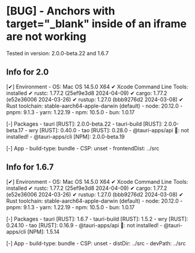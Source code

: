 # [BUG] - Anchors with target="_blank" inside of an iframe are not working
Tested in version: 2.0.0-beta.22 and 1.6.7

## Info for 2.0

[✔] Environment
    - OS: Mac OS 14.5.0 X64
    ✔ Xcode Command Line Tools: installed
    ✔ rustc: 1.77.2 (25ef9e3d8 2024-04-09)
    ✔ cargo: 1.77.2 (e52e36006 2024-03-26)
    ✔ rustup: 1.27.0 (bbb9276d2 2024-03-08)
    ✔ Rust toolchain: stable-aarch64-apple-darwin (default)
    - node: 20.12.0
    - pnpm: 9.1.3
    - yarn: 1.22.19
    - npm: 10.5.0
    - bun: 1.0.17

[-] Packages
    - tauri [RUST]: 2.0.0-beta.22
    - tauri-build [RUST]: 2.0.0-beta.17
    - wry [RUST]: 0.40.0
    - tao [RUST]: 0.28.0
    - @tauri-apps/api : not installed!
    - @tauri-apps/cli [NPM]: 2.0.0-beta.19

[-] App
    - build-type: bundle
    - CSP: unset
    - frontendDist: ../src

## Info for 1.6.7


[✔] Environment
    - OS: Mac OS 14.5.0 X64
    ✔ Xcode Command Line Tools: installed
    ✔ rustc: 1.77.2 (25ef9e3d8 2024-04-09)
    ✔ cargo: 1.77.2 (e52e36006 2024-03-26)
    ✔ rustup: 1.27.0 (bbb9276d2 2024-03-08)
    ✔ Rust toolchain: stable-aarch64-apple-darwin (default)
    - node: 20.12.0
    - pnpm: 9.1.3
    - yarn: 1.22.19
    - npm: 10.5.0
    - bun: 1.0.17

[-] Packages
    - tauri [RUST]: 1.6.7
    - tauri-build [RUST]: 1.5.2
    - wry [RUST]: 0.24.10
    - tao [RUST]: 0.16.9
    - @tauri-apps/api : not installed!
    - @tauri-apps/cli [NPM]: 1.5.14

[-] App
    - build-type: bundle
    - CSP: unset
    - distDir: ../src
    - devPath: ../src